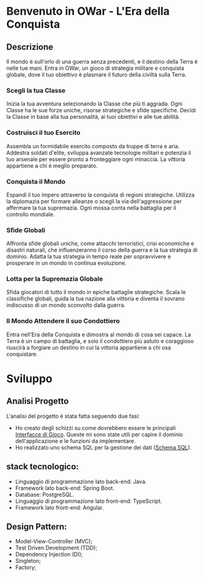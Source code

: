 # Benvenuto in OWar - L'Era della Conquista

## Descrizione

Il mondo è sull'orlo di una guerra senza precedenti, e il destino della Terra è nelle tue mani. 
Entra in OWar, un gioco di strategia militare e conquista globale, dove il tuo obiettivo è plasmare il futuro della civiltà sulla Terra.

### Scegli la tua Classe

Inizia la tua avventura selezionando la Classe che più ti aggrada. 
Ogni Classe ha le sue forze uniche, risorse strategiche e sfide specifiche. 
Decidi la Classe in base alla tua personalità, ai tuoi obiettivi e alle tue abilità.

### Costruisci il tuo Esercito

Assembla un formidabile esercito composto da truppe di terra e aria. 
Addestra soldati d'elite, sviluppa avanzate tecnologie militari e potenzia il tuo arsenale per essere pronto a fronteggiare ogni minaccia. 
La vittoria appartiene a chi è meglio preparato.

### Conquista il Mondo

Espandi il tuo impero attraverso la conquista di regioni strategiche.
Utilizza la diplomazia per formare alleanze o scegli la via dell'aggressione per affermare la tua supremazia. 
Ogni mossa conta nella battaglia per il controllo mondiale.

### Sfide Globali

Affronta sfide globali uniche, come attacchi terroristici, crisi economiche e disastri naturali, che influenzeranno il corso della guerra e la tua strategia di dominio. 
Adatta la tua strategia in tempo reale per sopravvivere e prosperare in un mondo in continua evoluzione.

### Lotta per la Supremazia Globale

Sfida giocatori di tutto il mondo in epiche battaglie strategiche. 
Scala le classifiche globali, guida la tua nazione alla vittoria e diventa il sovrano indiscusso di un mondo sconvolto dalla guerra.

### Il Mondo Attendere il suo Condottiero

Entra nell'Era della Conquista e dimostra al mondo di cosa sei capace. 
La Terra è un campo di battaglia, e solo il condottiero più astuto e coraggioso riuscirà a forgiare un destino in cui la vittoria appartiene a chi osa conquistare.

# Sviluppo
## Analisi Progetto

L'analisi del progetto è stata fatta seguendo due fasi:
* Ho creato degli schizzi su come dovrebbero essere le principali [Interfacce di Gioco](https://github.com/GianfrancoLarocca/OWar/tree/main/InterfacceGioco).
Queste mi sono state utili per capire il dominio dell'applicazione e le funzioni da implementare.
* Ho realizzato uno schema SQL per la gestione dei dati ([Schema SQL](https://raw.githubusercontent.com/GianfrancoLarocca/OWar/main/sql/OWar-sql-schema.png)).

## stack tecnologico:
* Linguaggio di programmazione lato back-end: Java.
* Framework lato back-end: Spring Boot.
* Database: PostgreSQL.
* Linguaggio di programmazione lato front-end: TypeScript.
* Framework lato front-end: Angular.

## Design Pattern:
* Model-View-Controller (MVC);
* Test Driven Development (TDD);
* Dependency Injection (DI);
* Singleton;
* Factory;
